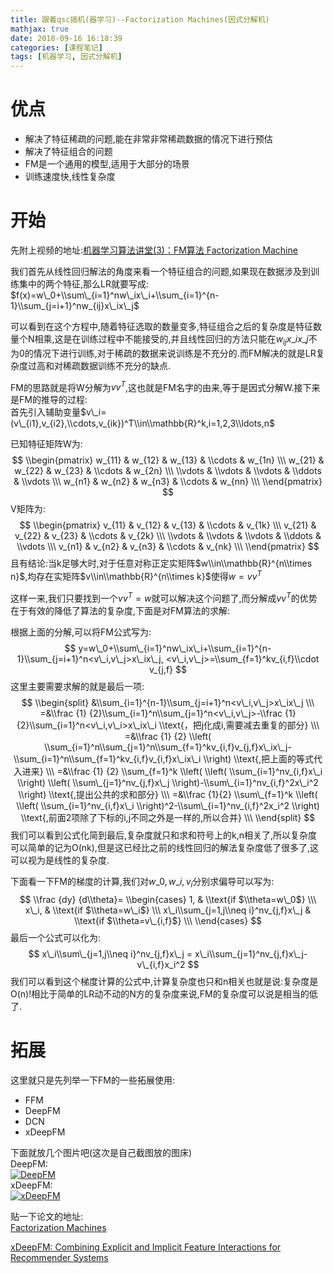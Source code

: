 ```yaml
---
title: 跟着qsc搞机(器学习)--Factorization Machines(因式分解机)
mathjax: true
date: 2018-09-16 16:18:39
categories: [课程笔记]
tags: [机器学习, 因式分解机]
---
```

[](#优点 "优点")优点
==============

*   解决了特征稀疏的问题,能在非常非常稀疏数据的情况下进行预估
*   解决了特征组合的问题
*   FM是一个通用的模型,适用于大部分的场景
*   训练速度快,线性复杂度

[](#开始 "开始")开始
==============

先附上视频的地址:[机器学习算法讲堂(3)：FM算法 Factorization Machine](https://www.bilibili.com/video/av31750829)

我们首先从线性回归解法的角度来看一个特征组合的问题,如果现在数据涉及到训练集中的两个特征,那么LR就要写成:
$f(x)=w\_0+\\sum\_{i=1}^nw\_ix\_i+\\sum_{i=1}^{n-1}\\sum_{j=i+1}^nw_{ij}x\_ix\_j$

可以看到在这个方程中,随着特征选取的数量变多,特征组合之后的复杂度是特征数量个N相乘,这是在训练过程中不能接受的,并且线性回归的方法只能在$w_{ij}x\_ix\_j$不为0的情况下进行训练,对于稀疏的数据来说训练是不充分的.而FM解决的就是LR复杂度过高和对稀疏数据训练不充分的缺点.
<!-- more -->
FM的思路就是将W分解为$vv^T$,这也就是FM名字的由来,等于是因式分解W.接下来是FM的推导的过程:  
首先引入辅助变量$v\_i=(v\_{i1},v_{i2},\\cdots,v_{ik})^T\\in\\mathbb{R}^k,i=1,2,3\\ldots,n$

已知特征矩阵W为:
$$
\\begin{pmatrix} w_{11} & w_{12} & w_{13} & \\cdots & w_{1n} \\\ w_{21} & w_{22} & w_{23} & \\cdots & w_{2n} \\\ \\vdots & \\vdots & \\vdots & \\ddots & \\vdots \\\ w_{n1} & w_{n2} & w_{n3} & \\cdots & w_{nn} \\\ \\end{pmatrix}
$$
V矩阵为:
$$
\\begin{pmatrix} v_{11} & v_{12} & v_{13} & \\cdots & v_{1k} \\\ v_{21} & v_{22} & v_{23} & \\cdots & v_{2k} \\\ \\vdots & \\vdots & \\vdots & \\ddots & \\vdots \\\ v_{n1} & v_{n2} & v_{n3} & \\cdots & v_{nk} \\\ \\end{pmatrix}
$$
且有结论:当k足够大时,对于任意对称正定实矩阵$w\\in\\mathbb{R}^{n\\times n}$,均存在实矩阵$v\\in\\mathbb{R}^{n\\times k}$使得$w=vv^T$

这样一来,我们只要找到一个$vv^T=w$就可以解决这个问题了,而分解成$vv^T$的优势在于有效的降低了算法的复杂度,下面是对FM算法的求解:

根据上面的分解,可以将FM公式写为:
$$
y=w\_0+\\sum\_{i=1}^nw\_ix\_i+\\sum_{i=1}^{n-1}\\sum_{j=i+1}^n<v\_i,v\_j>x\_ix\_j, <v\_i,v\_j>=\\sum_{f=1}^kv_{i,f}\\cdot v_{j,f}
$$
这里主要需要求解的就是最后一项:
$$
\\begin{split} &\\sum_{i=1}^{n-1}\\sum_{j=i+1}^n<v\_i,v\_j>x\_ix\_j \\\ =&\\frac {1} {2}\\sum_{i=1}^n\\sum_{j=1}^n<v\_i,v\_j>-\\frac {1} {2}\\sum_{i=1}^n<v\_i,v\_i>x\_ix\_i \\text{，把j化成i,需要减去重复的部分} \\\ =&\\frac {1} {2} \\left( \\sum_{i=1}^n\\sum_{j=1}^n\\sum_{f=1}^kv_{i,f}v_{j,f}x\_ix\_j-\\sum_{i=1}^n\\sum_{f=1}^kv_{i,f}v_{i,f}x\_ix\_i \\right) \\text{,把上面的等式代入进来} \\\ =&\\frac {1} {2} \\sum_{f=1}^k \\left( \\left( \\sum_{i=1}^nv_{i,f}x\_i \\right) \\left( \\sum\_{j=1}^nv_{j,f}x\_j \\right)-\\sum\_{i=1}^nv_{i,f}^2x\_i^2 \\right) \\text{,提出公共的求和部分} \\\ =&\\frac {1}{2} \\sum\_{f=1}^k \\left( \\left( \\sum_{i=1}^nv_{i,f}x\_i \\right)^2-\\sum\_{i=1}^nv_{i,f}^2x_i^2 \\right) \\text{,前面2项除了下标的i,j不同之外是一样的,所以合并} \\\ \\end{split}
$$
我们可以看到公式化简到最后,复杂度就只和求和符号上的k,n相关了,所以复杂度可以简单的记为O(nk),但是这已经比之前的线性回归的解法复杂度低了很多了,这可以视为是线性的复杂度.

下面看一下FM的梯度的计算,我们对$w\_0,w\_i,v_i$分别求偏导可以写为:
$$
\\frac {dy} {d\\theta}= \\begin{cases} 1, & \\text{if $\\theta=w\_0$} \\\ x\_i, & \\text{if $\\theta=w\_i$} \\\ x\_i\\sum_{j=1,j\\neq i}^nv_{j,f}x\_j & \\text{if $\\theta=v\_{i,f}$} \\\ \\end{cases}
$$
最后一个公式可以化为:
$$
x\_i\\sum\_{j=1,j\\neq i}^nv_{j,f}x\_j = x\_i\\sum_{j=1}^nv_{j,f}x\_j-v\_{i,f}x_i^2
$$
我们可以看到这个梯度计算的公式中,计算复杂度也只和n相关也就是说:复杂度是O(n)!相比于简单的LR动不动的N方的复杂度来说,FM的复杂度可以说是相当的低了.

[](#拓展 "拓展")拓展
==============

这里就只是先列举一下FM的一些拓展使用:

*   FFM
*   DeepFM
*   DCN
*   xDeepFM

下面就放几个图片吧(这次是自己截图放的图床)  
DeepFM:  
[![DeepFM](https://i.loli.net/2018/09/16/5b9e593946dc2.png)](https://i.loli.net/2018/09/16/5b9e593946dc2.png "DeepFM")  
xDeepFM:  
[![xDeepFM](https://i.loli.net/2018/09/16/5b9e598e3e41c.png)](https://i.loli.net/2018/09/16/5b9e598e3e41c.png "xDeepFM")

贴一下论文的地址:  
[Factorization Machines](https://www.csie.ntu.edu.tw/~b97053/paper/Rendle2010FM.pdf)

[xDeepFM: Combining Explicit and Implicit Feature Interactions for Recommender Systems](https://arxiv.org/pdf/1803.05170.pdf)